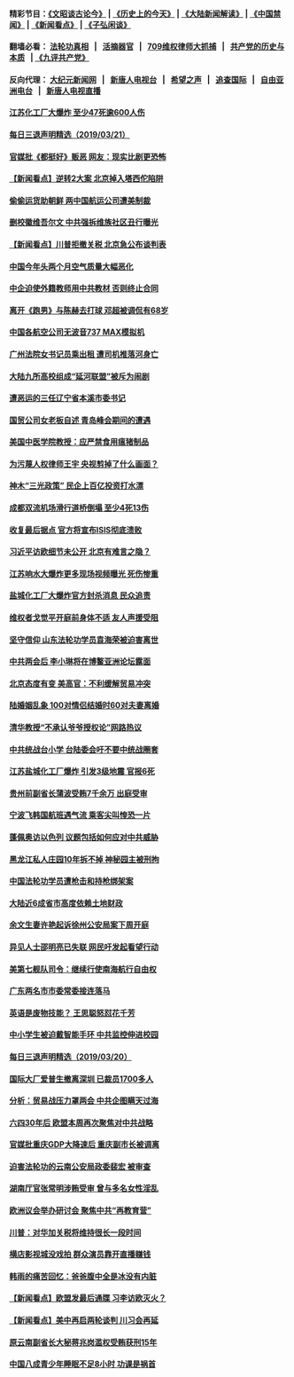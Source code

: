 #### 精彩节目：[《文昭谈古论今》](http://134.209.198.168/wenzhao) | [《历史上的今天》](http://134.209.198.168/today-in-history) | [《大陆新闻解读》](http://134.209.198.168/ntdtv-comedy) | [《中国禁闻》](http://134.209.198.168/ntdtv-news) | [《新闻看点》](http://134.209.198.168/news-insight) | [《子弘闲谈》](http://134.209.198.168/zihongxiantan/) 

  #### 翻墙必看： [法轮功真相](http://134.209.198.168:10000/videos/truth.html) &nbsp;&nbsp;|&nbsp;&nbsp; [活摘器官](http://134.209.198.168:10000/videos/res/Organs/) &nbsp;&nbsp;|&nbsp;&nbsp; [709维权律师大抓捕](http://134.209.198.168:10000/videos/709/) &nbsp;&nbsp;|&nbsp;&nbsp; [共产党的历史与本质](http://134.209.198.168:10000/videos/jiuping/) &nbsp;&nbsp;| [《九评共产党》](http://134.209.198.168:10000/videos/jiuping/) 

#### 反向代理： [大纪元新闻网](http://134.209.198.168:10080/) &nbsp;&nbsp;|&nbsp;&nbsp; [新唐人电视台](http://134.209.198.168:8000/) &nbsp;&nbsp;|&nbsp;&nbsp; [希望之声](http://134.209.198.168:8200/) &nbsp;&nbsp;|&nbsp;&nbsp; [追查国际](http://134.209.198.168:10010/) &nbsp;&nbsp;|&nbsp;&nbsp; [自由亚洲电台](http://134.209.198.168:9800/) &nbsp;&nbsp;|&nbsp;&nbsp; [新唐人电视直播](http://134.209.198.168/) 

#### [江苏化工厂大爆炸 至少47死逾600人伤](../pages/nsc413/n11131343.md?t=03220336) 


#### [每日三退声明精选（2019/03/21）](../pages/nsc413/n11131345.md?t=03220336) 

#### [官媒批《都挺好》贩恶 网友：现实比剧更恐怖](../pages/nsc413/n11130892.md?t=03220336) 

#### [【新闻看点】逆转2大案 北京掉入塔西佗陷阱](../pages/nsc413/n11129837.md?t=03220336) 

#### [偷偷运货助朝鲜 两中国航运公司遭美制裁](../pages/nsc413/n11130664.md?t=03220336) 

#### [删校徽维吾尔文 中共强拆维族社区丑行曝光](../pages/nsc413/n11130863.md?t=03220336) 

#### [【新闻看点】川普拒撤关税 北京急公布谈判表](../pages/nsc413/n11130393.md?t=03220336) 

#### [中国今年头两个月空气质量大幅恶化](../pages/nsc413/n11130838.md?t=03220336) 

#### [中企迫使外籍教师用中共教材 否则终止合同](../pages/nsc413/n11130784.md?t=03220336) 

#### [离开《跑男》与陈赫去打球 邓超被调侃有68岁](../pages/nsc413/n11130634.md?t=03220336) 

#### [中国各航空公司无波音737 MAX模拟机](../pages/nsc413/n11130573.md?t=03220336) 

#### [广州法院女书记员乘出租 遭司机推落河身亡](../pages/nsc413/n11130697.md?t=03220336) 

#### [大陆九所高校组成“延河联盟”被斥为闹剧](../pages/nsc413/n11130689.md?t=03220336) 

#### [遭恶运的三任辽宁省本溪市委书记](../pages/nsc413/n11122159.md?t=03220336) 

#### [国贸公司女老板自述 青岛峰会期间的遭遇](../pages/nsc413/n11130551.md?t=03220336) 

#### [美国中医学院教授：应严禁食用瘟猪制品](../pages/nsc413/n11127024.md?t=03220336) 

#### [为污蔑人权律师王宇 央视剪掉了什么画面？](../pages/nsc413/n11130142.md?t=03220336) 

#### [神木“三光政策” 民企上百亿投资打水漂](../pages/nsc413/n11130255.md?t=03220336) 

#### [成都双流机场滑行道桥倒塌 至少4死13伤](../pages/nsc413/n11130419.md?t=03220336) 

#### [收复最后据点 官方将宣布ISIS彻底溃败](../pages/nsc413/n11130459.md?t=03220336) 

#### [习近平访欧细节未公开 北京有难言之隐？](../pages/nsc413/n11129987.md?t=03220336) 

#### [江苏响水大爆炸更多现场视频曝光 死伤惨重](../pages/nsc413/n11130201.md?t=03220336) 

#### [盐城化工厂大爆炸官方封杀消息 民众追责](../pages/nsc413/n11130105.md?t=03220336) 

#### [维权者戈觉平开庭前身体不适 友人声援受阻](../pages/nsc413/n11129118.md?t=03220336) 

#### [坚守信仰 山东法轮功学员袁海荣被迫害离世](../pages/nsc413/n11127014.md?t=03220336) 

#### [中共两会后 李小琳将在博鳌亚洲论坛露面](../pages/nsc413/n11130035.md?t=03220336) 

#### [北京态度有变 美高官：不利缓解贸易冲突](../pages/nsc413/n11130034.md?t=03220336) 

#### [陆婚姻乱象 100对情侣结婚时60对夫妻离婚](../pages/nsc413/n11128588.md?t=03220336) 


#### [清华教授“不承认爷爷授权论”网路热议](../pages/nsc413/n11129902.md?t=03220336) 

#### [中共统战台小学 台陆委会吁不要中统战圈套](../pages/nsc413/n11129699.md?t=03220336) 

#### [江苏盐城化工厂爆炸 引发3级地震 官报6死](../pages/nsc413/n11129327.md?t=03220336) 

#### [贵州前副省长蒲波受贿7千余万 出庭受审](../pages/nsc413/n11129437.md?t=03220336) 

#### [宁波飞韩国航班遇气流 乘客尖叫惶恐一片](../pages/nsc413/n11129193.md?t=03220336) 

#### [蓬佩奥访以色列 议题包括如何应对中共威胁](../pages/nsc413/n11129233.md?t=03220336) 

#### [黑龙江私人庄园10年拆不掉 神秘园主被刑拘](../pages/nsc413/n11129140.md?t=03220336) 

#### [中国法轮功学员遭枪击和持枪绑架案](../pages/nsc413/n11127798.md?t=03220336) 

#### [大陆近6成省市高度依赖土地财政](../pages/nsc413/n11128552.md?t=03220336) 

#### [余文生妻许艳起诉徐州公安局案下周开庭](../pages/nsc413/n11128873.md?t=03220336) 

#### [异见人士邵明亮已失联 网民吁发起看望行动](../pages/nsc413/n11129015.md?t=03220336) 

#### [美第七舰队司令：继续行使南海航行自由权](../pages/nsc413/n11128911.md?t=03220336) 

#### [广东两名市市委常委接连落马](../pages/nsc413/n11128457.md?t=03220336) 

#### [英语是废物技能？ 王思聪怒怼花千芳](../pages/nsc413/n11128559.md?t=03220336) 

#### [中小学生被迫戴智能手环 中共监控伸进校园](../pages/nsc413/n11127923.md?t=03220336) 

#### [每日三退声明精选（2019/03/20）](../pages/nsc413/n11128611.md?t=03220336) 

#### [国际大厂爱普生撤离深圳 已裁员1700多人](../pages/nsc413/n11128174.md?t=03220336) 

#### [分析：贸易战压力罩两会 中共企图瞒天过海](../pages/nsc413/n11128294.md?t=03220336) 

#### [六四30年后 欧盟本周再次聚焦对中共战略](../pages/nsc413/n11128165.md?t=03220336) 

#### [官媒批重庆GDP大降速后 重庆副市长被调离](../pages/nsc413/n11127953.md?t=03220336) 

#### [迫害法轮功的云南公安局政委裴宏 被审查](../pages/nsc413/n11127455.md?t=03220336) 

#### [湖南厅官张常明涉贿受审 曾与多名女性淫乱](../pages/nsc413/n11127764.md?t=03220336) 

#### [欧洲议会举办研讨会 聚焦中共“再教育营”](../pages/nsc413/n11127927.md?t=03220336) 

#### [川普：对华加关税将维持很长一段时间](../pages/nsc413/n11127622.md?t=03220336) 

#### [横店影视城没戏拍 群众演员靠开直播赚钱](../pages/nsc413/n11127759.md?t=03220336) 

#### [韩雨的痛苦回忆：爸爸腹中全是冰没有内脏](../pages/nsc413/n11127709.md?t=03220336) 

#### [【新闻看点】欧盟发最后通牒 习李访欧灭火？](../pages/nsc413/n11127586.md?t=03220336) 

#### [【新闻看点】美中再启两轮谈判 川习会再延](../pages/nsc413/n11127257.md?t=03220336) 

#### [原云南副省长大秘蒋兆岗滥权受贿获刑15年](../pages/nsc413/n11127741.md?t=03220336) 

#### [中国八成青少年睡眠不足8小时 功课是祸首](../pages/nsc413/n11127634.md?t=03220336) 

